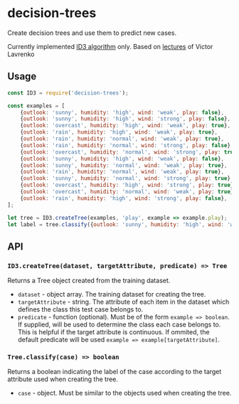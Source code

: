 # decision-trees
Create decision trees and use them to predict new cases.

Currently implemented [ID3 algorithm](https://en.wikipedia.org/wiki/ID3_algorithm) only.
Based on [lectures](https://www.youtube.com/watch?v=eKD5gxPPeY0&list=PLBv09BD7ez_4temBw7vLA19p3tdQH6FYO) of Victor Lavrenko

## Usage
```javascript
const ID3 = require('decision-trees');

const examples = [
    {outlook: 'sunny', humidity: 'high', wind: 'weak', play: false},
    {outlook: 'sunny', humidity: 'high', wind: 'strong', play: false},
    {outlook: 'overcast', humidity: 'high', wind: 'weak', play: true},
    {outlook: 'rain', humidity: 'high', wind: 'weak', play: true},
    {outlook: 'rain', humidity: 'normal', wind: 'weak', play: true},
    {outlook: 'rain', humidity: 'normal', wind: 'strong', play: false},
    {outlook: 'overcast', humidity: 'normal', wind: 'strong', play: true},
    {outlook: 'sunny', humidity: 'high', wind: 'weak', play: false},
    {outlook: 'sunny', humidity: 'normal', wind: 'weak', play: true},
    {outlook: 'rain', humidity: 'normal', wind: 'weak', play: true},
    {outlook: 'sunny', humidity: 'normal', wind: 'strong', play: true},
    {outlook: 'overcast', humidity: 'high', wind: 'strong', play: true},
    {outlook: 'overcast', humidity: 'normal', wind: 'weak', play: true},
    {outlook: 'rain', humidity: 'high', wind: 'strong', play: false},
];

let tree = ID3.createTree(examples, 'play', example => example.play);
let label = tree.classify({outlook: 'sunny', humidity: 'high', wind: 'weak'});
```

## API
### `ID3.createTree(dataset, targetAttribute, predicate) => Tree`     
Returns a Tree object created from the training dataset.
 -  `dataset` - object array. The training dataset for creating the tree.
 -  `targetAttribute` - string. The attribute of each item in the dataset which defines the class this test case belongs to.
 -  `predicate` - function (optional). Must be of the form `example => boolean`. If supplied, will be used to determine the class each case belongs to. This is helpful if the target attribute is continuous. If ommited, the default predicate will be used `example => example[targetAttribute]`.
 
 ### `Tree.classify(case) => boolean`     
Returns a boolean indicating the label of the case according to the target attribute used when creating the tree.
 -  `case` - object. Must be similar to the objects used when creating the tree.
